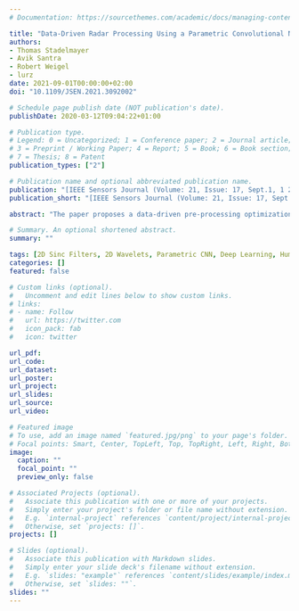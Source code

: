 ```yaml
---
# Documentation: https://sourcethemes.com/academic/docs/managing-content/

title: "Data-Driven Radar Processing Using a Parametric Convolutional Neural Network for Human Activity Classification"
authors:
- Thomas Stadelmayer
- Avik Santra
- Robert Weigel
- lurz
date: 2021-09-01T00:00:00+02:00
doi: "10.1109/JSEN.2021.3092002"

# Schedule page publish date (NOT publication's date).
publishDate: 2020-03-12T09:04:22+01:00

# Publication type.
# Legend: 0 = Uncategorized; 1 = Conference paper; 2 = Journal article;
# 3 = Preprint / Working Paper; 4 = Report; 5 = Book; 6 = Book section;
# 7 = Thesis; 8 = Patent
publication_types: ["2"]

# Publication name and optional abbreviated publication name.
publication: "[IEEE Sensors Journal (Volume: 21, Issue: 17, Sept.1, 1 2021)](https://ieeexplore.ieee.org/xpl/tocresult.jsp?isnumber=9525468)"
publication_short: "[IEEE Sensors Journal (Volume: 21, Issue: 17, Sept.1, 1 2021)](https://ieeexplore.ieee.org/xpl/tocresult.jsp?isnumber=9525468)"

abstract: "The paper proposes a data-driven pre-processing optimization for radar data using a parametric convolutional neural network. The proposed method is applied on human activity classification as a use case. Present radar-based activity recognition system exploit micro-Doppler signature by generating Doppler spectrograms or a temporal series of range-Doppler maps, followed by deep neural networks or machine learning approaches for classification. Those radar data representations are typically generated on the basis of short-time Fourier transformations. A Fourier transformation equally resolves the frequency space, which may be sub-optimal in some applications. Although deep convolutional neural networks (DCNN) have been shown to implicitly learn features from raw sensor data in other fields, such as speech recognition, yet, for the case of radar-based DCNNs, pre-processing is required to develop a scalable and robust classification or regression application. In this paper, we propose a parametric convolutional neural network that mimics the radar pre-processing across fast-time and slow-time radar data through 2D sinc filter or 2D wavelet filter kernels to extract features for classification of various human activities. During training only the filter parameters of the 2D sinc filters or 2D wavelets are learned, leading to optimized feature representation for the classification task. It is demonstrated that our proposed solution shows improved results compared to equivalent DCNN architectures that rely on Doppler spectrograms or radar data cubes as input data."

# Summary. An optional shortened abstract.
summary: ""

tags: [2D Sinc Filters, 2D Wavelets, Parametric CNN, Deep Learning, Human Activity Classification]
categories: []
featured: false

# Custom links (optional).
#   Uncomment and edit lines below to show custom links.
# links:
# - name: Follow
#   url: https://twitter.com
#   icon_pack: fab
#   icon: twitter

url_pdf:
url_code:
url_dataset:
url_poster:
url_project:
url_slides:
url_source:
url_video:

# Featured image
# To use, add an image named `featured.jpg/png` to your page's folder. 
# Focal points: Smart, Center, TopLeft, Top, TopRight, Left, Right, BottomLeft, Bottom, BottomRight.
image:
  caption: ""
  focal_point: ""
  preview_only: false

# Associated Projects (optional).
#   Associate this publication with one or more of your projects.
#   Simply enter your project's folder or file name without extension.
#   E.g. `internal-project` references `content/project/internal-project/index.md`.
#   Otherwise, set `projects: []`.
projects: []

# Slides (optional).
#   Associate this publication with Markdown slides.
#   Simply enter your slide deck's filename without extension.
#   E.g. `slides: "example"` references `content/slides/example/index.md`.
#   Otherwise, set `slides: ""`.
slides: ""
---
```


